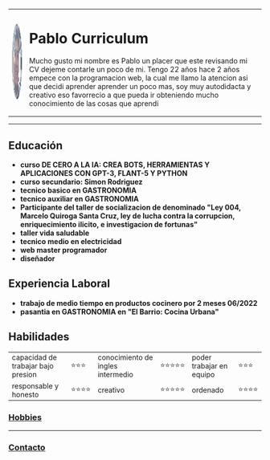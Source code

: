 <html>
    <head>
    <title>Pablo Rejas</title>
</head>
<body>
    <table cellspacing="40">
        <tr>
    <td><img src="/cv.png" width="150" height="150" alt="pablo foto de perfil"></td>
    <td><h1>Pablo Curriculum</h1>
        <p>Mucho gusto mi nombre es Pablo un placer que este revisando mi CV dejeme contarle un poco de mi. Tengo 22 años hace 2 años empece con la programacion web, la cual me llamo la atencion asi que decidi aprender aprender un poco mas, soy muy autodidacta y creativo eso favorrecio a que pueda ir obteniendo mucho conocimiento de las cosas que aprendi</p>
    </td></tr>
</table>
<hr>
<h2><strong>Educación</strong></h2>
<ul>
    <li><b>curso DE CERO A LA IA: CREA BOTS, HERRAMIENTAS Y APLICACIONES CON GPT-3, FLANT-5 Y PYTHON</b></li>
    <li><b>curso secundario: Simon Rodriguez</b></li>
    <li><b>tecnico basico en GASTRONOMIA</b></li>
    <li><b>tecnico auxiliar en GASTRONOMIA</b></li>
    <li><b>Participante del taller de socializacion de denominado "Ley 004, Marcelo Quiroga Santa Cruz, ley de lucha contra la corrupcion, enriquecimiento ilicito, e investigacion de fortunas"</b></li>
    <li><b>taller vida saludable</b></li>
    <li><b>tecnico medio en electricidad</b></li>
    <li><b>web master programador</b></li>
    <li><b> diseñador</b></li>
</ul>
<h2><strong>Experiencia Laboral</strong></h2>
<ul>
    <li><b>trabajo de medio tiempo en productos cocinero por 2 meses 06/2022</b></li>
    <li><b>pasantia en GASTRONOMIA en "El Barrio: Cocina Urbana"</b></li>
</ul>
<h2><b>Habilidades</b></h2>
<tbody>
<table cellspacing ="10" >
    <tr> 
        <td>capacidad de trabajar bajo presion </td> 
        <td>⭐⭐⭐</td>
        <td>conocimiento de ingles intermedio</td> 
        <td>⭐⭐⭐⭐⭐</td>
        <td>poder trabajar en equipo</td>
        <td>⭐⭐⭐</td>
    </tr>
    <tr>
        <td>responsable y honesto</td> <td>⭐⭐⭐⭐</td>
        <td>creativo </td>
        <td>⭐⭐⭐⭐⭐</td>
        <td>ordenado</td>
        <td>⭐⭐⭐⭐</td>
    </tr>
</table>
</tbody>
<h3><a href="./Hobbies.html">Hobbies</a></h3>
<hr>
<h3><a href="./contacto.html">Contacto</a></h3>
</body>

</html>
